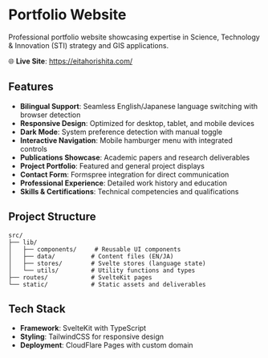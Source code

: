 # Portfolio Website

Professional portfolio website showcasing expertise in Science, Technology & Innovation (STI) strategy and GIS applications.

🌐 **Live Site**: https://eitahorishita.com/

## Features
- **Bilingual Support**: Seamless English/Japanese language switching with browser detection
- **Responsive Design**: Optimized for desktop, tablet, and mobile devices
- **Dark Mode**: System preference detection with manual toggle
- **Interactive Navigation**: Mobile hamburger menu with integrated controls
- **Publications Showcase**: Academic papers and research deliverables
- **Project Portfolio**: Featured and general project displays
- **Contact Form**: Formspree integration for direct communication
- **Professional Experience**: Detailed work history and education
- **Skills & Certifications**: Technical competencies and qualifications

## Project Structure
```
src/
├── lib/
│   ├── components/     # Reusable UI components
│   ├── data/          # Content files (EN/JA)
│   ├── stores/        # Svelte stores (language state)
│   └── utils/         # Utility functions and types
├── routes/            # SvelteKit pages
└── static/            # Static assets and deliverables
```

## Tech Stack
- **Framework**: SvelteKit with TypeScript
- **Styling**: TailwindCSS for responsive design
- **Deployment**: CloudFlare Pages with custom domain
